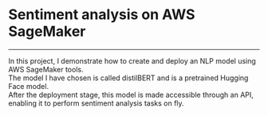 # Sentiment analysis on AWS SageMaker
---
In this project, I demonstrate how to create and deploy an NLP model using AWS SageMaker tools. <br>
The model I have chosen is called distilBERT and is a pretrained Hugging Face model. <br>
After the deployment stage, this model is made accessible through an API, enabling it to perform sentiment analysis tasks on fly. <br>

